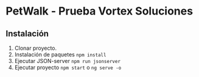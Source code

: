 # PetWalk - Prueba Vortex Soluciones

## Instalación 

1. Clonar proyecto.
2. Instalación de paquetes ``` npm install ```
3. Ejecutar JSON-server ``` npm run jsonserver ```
4. Ejecutar proyecto ``` npm start ``` o ``` ng serve -o ```